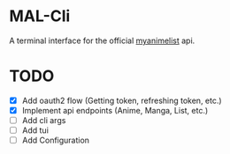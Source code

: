 # MAL-Cli

A terminal interface for the official [myanimelist](https://myanimelist.net/) api.

# TODO

- [x] Add oauth2 flow (Getting token, refreshing token, etc.)
- [x] Implement api endpoints (Anime, Manga, List, etc.)
- [ ] Add cli args
- [ ] Add tui
- [ ] Add Configuration
